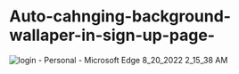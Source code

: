 # Auto-cahnging-background-wallaper-in-sign-up-page-

![login - Personal - Microsoft​ Edge 8_20_2022 2_15_38 AM](https://user-images.githubusercontent.com/102664312/185738617-fd3ca09d-cf05-4a33-9722-160c4e28bffc.png)

